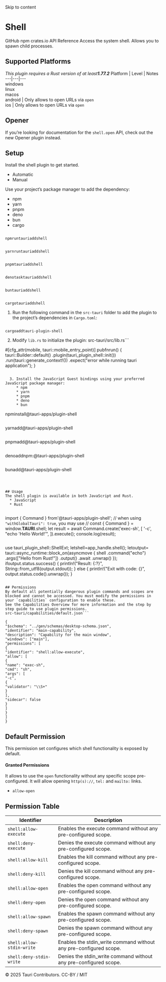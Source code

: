 Skip to content
# Shell
GitHub npm  crates.io 
API Reference 
Access the system shell. Allows you to spawn child processes.
## Supported Platforms
_This plugin requires a Rust version of at least**1.77.2**_
Platform | Level | Notes  
---|---|---  
windows  
linux  
macos  
android |  Only allows to open URLs via `open`  
ios |  Only allows to open URLs via `open`  
## Opener
If you’re looking for documentation for the `shell.open` API, check out the new Opener plugin instead.
## Setup
Install the shell plugin to get started.
  * Automatic 
  * Manual 


Use your project’s package manager to add the dependency:
  * npm 
  * yarn 
  * pnpm 
  * deno 
  * bun 
  * cargo 


```

npmruntauriaddshell

```

```

yarnruntauriaddshell

```

```

pnpmtauriaddshell

```

```

denotasktauriaddshell

```

```

buntauriaddshell

```

```

cargotauriaddshell

```

  1. Run the following command in the `src-tauri` folder to add the plugin to the project’s dependencies in `Cargo.toml`:
```

cargoaddtauri-plugin-shell

```

  2. Modify `lib.rs` to initialize the plugin:
src-tauri/src/lib.rs```

#[cfg_attr(mobile, tauri::mobile_entry_point)]
pubfnrun() {
tauri::Builder::default()
.plugin(tauri_plugin_shell::init())
.run(tauri::generate_context!())
.expect("error while running tauri application");
}

```

  3. Install the JavaScript Guest bindings using your preferred JavaScript package manager:
     * npm 
     * yarn 
     * pnpm 
     * deno 
     * bun 
```

npminstall@tauri-apps/plugin-shell

```

```

yarnadd@tauri-apps/plugin-shell

```

```

pnpmadd@tauri-apps/plugin-shell

```

```

denoaddnpm:@tauri-apps/plugin-shell

```

```

bunadd@tauri-apps/plugin-shell

```



## Usage
The shell plugin is available in both JavaScript and Rust.
  * JavaScript 
  * Rust 


```

import { Command } from'@tauri-apps/plugin-shell';
// when using `"withGlobalTauri": true`, you may use
// const { Command } = window.__TAURI__.shell;
let result = await Command.create('exec-sh', [
'-c',
"echo 'Hello World!'",
]).execute();
console.log(result);

```

```

use tauri_plugin_shell::ShellExt;
letshell=app_handle.shell();
letoutput= tauri::async_runtime::block_on(asyncmove {
shell
.command("echo")
.args(["Hello from Rust!"])
.output()
.await
.unwrap()
});
ifoutput.status.success() {
println!("Result: {:?}", String::from_utf8(output.stdout));
} else {
println!("Exit with code: {}", output.status.code().unwrap());
}

```

## Permissions
By default all potentially dangerous plugin commands and scopes are blocked and cannot be accessed. You must modify the permissions in your `capabilities` configuration to enable these.
See the Capabilities Overview for more information and the step by step guide to use plugin permissions.
src-tauri/capabilities/default.json```

{
"$schema": "../gen/schemas/desktop-schema.json",
"identifier": "main-capability",
"description": "Capability for the main window",
"windows": ["main"],
"permissions": [
{
"identifier": "shell:allow-execute",
"allow": [
{
"name": "exec-sh",
"cmd": "sh",
"args": [
"-c",
{
"validator": "\\S+"
}
],
"sidecar": false
}
]
}
]
}

```

## Default Permission
This permission set configures which shell functionality is exposed by default.
#### Granted Permissions
It allows to use the `open` functionality without any specific scope pre-configured. It will allow opening `http(s)://`, `tel:` and `mailto:` links.
  * `allow-open`


## Permission Table
Identifier | Description  
---|---  
`shell:allow-execute` |  Enables the execute command without any pre-configured scope.  
`shell:deny-execute` |  Denies the execute command without any pre-configured scope.  
`shell:allow-kill` |  Enables the kill command without any pre-configured scope.  
`shell:deny-kill` |  Denies the kill command without any pre-configured scope.  
`shell:allow-open` |  Enables the open command without any pre-configured scope.  
`shell:deny-open` |  Denies the open command without any pre-configured scope.  
`shell:allow-spawn` |  Enables the spawn command without any pre-configured scope.  
`shell:deny-spawn` |  Denies the spawn command without any pre-configured scope.  
`shell:allow-stdin-write` |  Enables the stdin_write command without any pre-configured scope.  
`shell:deny-stdin-write` |  Denies the stdin_write command without any pre-configured scope.  
© 2025 Tauri Contributors. CC-BY / MIT
